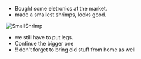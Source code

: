 - Bought some eletronics at the market.
- made a smallest shrimps, looks good.

![SmallShrimp](/images/smallShrimpB-01.jpg)

- we still have to put legs. 
- Continue the bigger one
- !! don't forget to bring old stuff from home as well